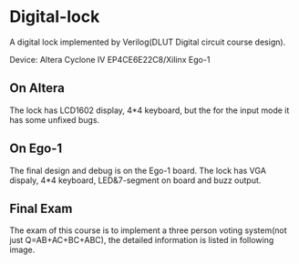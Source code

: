 # Digital-lock
A digital lock implemented by Verilog(DLUT Digital circuit course design).

Device: Altera Cyclone IV EP4CE6E22C8/Xilinx Ego-1

## On Altera
The lock has LCD1602 display, 4*4 keyboard, but the for the input mode it has some unfixed bugs.

## On Ego-1
The final design and debug is on the Ego-1 board. The lock has VGA dispaly, 4*4 keyboard, LED&7-segment on board and buzz output.

## Final Exam
The exam of this course is to implement a three person voting system(not just Q=AB+AC+BC+ABC), the detailed information is listed in following image.
